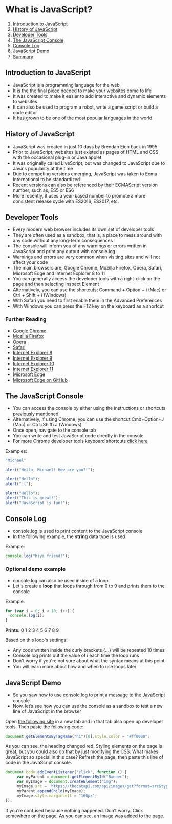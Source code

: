 # What is JavaScript?

1. [Introduction to JavaScript](#introduction-to-javascript)
2. [History of JavaScript](#history-of-javascript)
3. [Developer Tools](#developer-tools)
4. [The JavaScript Console](#the-javascript-console)
5. [Console Log](#console-log)
6. [JavaScript Demo](#javascript-demo)
7. [Summary](#summary)

## Introduction to JavaScript
- JavaScript is a programming language for the web
- It is the the final piece needed to make your websites come to life
- It was created to make it easier to add interactive and dynamic elements to websites
- It can also be used to program a robot, write a game script or build a code editor
- It has grown to be one of the most popular languages in the world

## History of JavaScript
- JavaScript was created in just 10 days by Brendan Eich back in 1995
- Prior to JavaScript, websites just existed as pages of HTML and CSS with the occasional plug-in or Java applet
- It was originally called LiveScript, but was changed to JavaScript due to Java's popularity at the time
- Due to competing versions emerging, JavaScript was taken to Ecma International to be standardized
- Recent versions can also be referenced by their ECMAScript version number, such as, ES5 or ES6
- More recently, it uses a year-based number to promote a more consistent release cycle with ES2016, ES2017, etc.

## Developer Tools
- Every modern web browser includes its own set of developer tools
- They are often used as a sandbox, that is, a place to mess around with any code without any long-term consequences
- The console will inform you of any warnings or errors written in JavaScript and print any output with console.log 
- Warnings and errors are very common when visiting sites and will not affect your code
- The main browsers are; Google Chrome, Mozilla Firefox, Opera, Safari, Microsoft Edge and Internet Explorer 8 to 11
- You can generally access the developer tools with a right-click on the page and then selecting Inspect Element
- Alternatively, you can use the shortcuts; Command + Option + i (Mac) or Ctrl + Shift + i (Windows)
- With Safari you need to first enable them in the Advanced Preferences
- With Windows you can press the F12 key on the keyboard as a shortcut

### Further Reading
- [Google Chrome](https://developers.google.com/web/tools/chrome-devtools/)
- [Mozilla Firefox](https://developer.mozilla.org/en-US/docs/Tools)
- [Opera](https://www.opera.com/dragonfly/)
- [Safari](https://developer.apple.com/safari/tools/)
- [Internet Explorer 8](https://msdn.microsoft.com/en-us/library/dd565628.aspx)
- [Internet Explorer 9](https://docs.microsoft.com/en-us/previous-versions/windows/internet-explorer/ie-developer/samples/gg589512(v=vs.85))
- [Internet Explorer 10](https://docs.microsoft.com/en-us/previous-versions/windows/internet-explorer/ie-developer/dev-guides/hh673549(v=vs.85))
- [Internet Explorer 11](https://docs.microsoft.com/en-us/previous-versions/windows/internet-explorer/ie-developer/dev-guides/bg182636(v=vs.85))
- [Microsoft Edge](https://docs.microsoft.com/de-de/microsoft-edge/devtools-guide)
- [Microsoft Edge on GitHub](https://github.com/MicrosoftDocs/edge-developer)

## The JavaScript Console

- You can access the console by either using the instructions or shortcuts previously mentioned
- Alternatively, if using Chrome, you can use the shortcut Cmd+Option+J (Mac) or Ctrl+Shift+J (Windows)
- Once open, navigate to the console tab
- You can write and test JavaScript code directly in the console
- For more Chrome developer tools keyboard shortcuts [click here](https://developers.google.com/web/tools/chrome-devtools/shortcuts)

Examples:

```js 
"Michael"
```

```js
alert("Hello, Michael! How are you?!");
```

```js
alert("Hello");
alert(":(");
```

```js
alert("Hello");
alert("This is great!");
alert("JavaScript is fun!");
```

## Console Log

- console.log is used to print content to the JavaScript console
- In the following example, the **string** data type is used

Example:

```js
console.log("hiya friend!");
```

### Optional demo example

- console.log can also be used inside of a loop
- Let's create a **loop** that loops through from 0 to 9 and prints them to the console

Example:

```js
for (var i = 0; i < 10; i++) {
  console.log(i);
}
```
**Prints:** 0 1 2 3 4 5 6 7 8 9

Based on this loop's settings:

- Any code written inside the curly brackets {...} will be repeated 10 times
- Console.log prints out the value of i each time the loop runs
- Don't worry if you're not sure about what the syntax means at this point
- You will learn more about how and when to use loops later

## JavaScript Demo
- So you saw how to use console.log to print a message to the JavaScript console
- Now, let’s see how you can use the console as a sandbox to test a new line of JavaScript in the browser

Open [the following site](https://daringfireball.net/projects/markdown/) in a new tab and in that tab also open up developer tools. Then paste the following code:
```js
document.getElementsByTagName("h1")[0].style.color = "#ff0000";
```
As you can see, the heading changed red. Styling elements on the page is great, but you could also do that by just modifying the CSS. What makes JavaScript so special in this case? Refresh the page, then paste this line of code in the JavaScript console.
```js
document.body.addEventListener('click', function () {
     var myParent = document.getElementById("Banner"); 
     var myImage = document.createElement("img");
     myImage.src = 'https://thecatapi.com/api/images/get?format=src&type=gif';
     myParent.appendChild(myImage);
     myImage.style.marginLeft = "160px";
});
```
If you’re confused because nothing happened. Don’t worry. Click somewhere on the page. As you can see, an image was added to the page.
